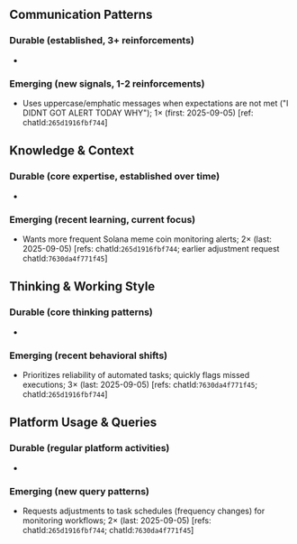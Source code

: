 ## Communication Patterns
### Durable (established, 3+ reinforcements)
-

### Emerging (new signals, 1-2 reinforcements)
- Uses uppercase/emphatic messages when expectations are not met ("I DIDNT GOT ALERT TODAY WHY"); 1× (first: 2025-09-05) [ref: chatId:`265d1916fbf744`]

## Knowledge & Context
### Durable (core expertise, established over time)
-

### Emerging (recent learning, current focus)
- Wants more frequent Solana meme coin monitoring alerts; 2× (last: 2025-09-05) [refs: chatId:`265d1916fbf744`; earlier adjustment request chatId:`7630da4f771f45`]

## Thinking & Working Style
### Durable (core thinking patterns)
-

### Emerging (recent behavioral shifts)
- Prioritizes reliability of automated tasks; quickly flags missed executions; 3× (last: 2025-09-05) [refs: chatId:`7630da4f771f45`; chatId:`265d1916fbf744`]

## Platform Usage & Queries
### Durable (regular platform activities)
-

### Emerging (new query patterns)
- Requests adjustments to task schedules (frequency changes) for monitoring workflows; 2× (last: 2025-09-05) [refs: chatId:`265d1916fbf744`; chatId:`7630da4f771f45`]